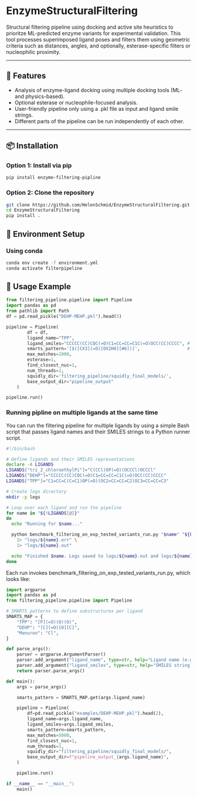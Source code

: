 # EnzymeStructuralFiltering

Structural filtering pipeline using docking and active site heuristics to prioritze ML-predicted enzyme variants for experimental validation. 
This tool processes superimposed ligand poses and filters them using geometric criteria such as distances, angles, and optionally, esterase-specific filters or nucleophilic proximity.

---

## 🚀 Features

- Analysis of enzyme-ligand docking using multiple docking tools (ML- and physics-based).
- Optional esterase or nucleophile-focused analysis.
- User-friendly pipeline only using a .pkl file as input and ligand smile strings.
- Different parts of the pipeline can be run independently of each other. 

---

## 📦 Installation

### Option 1: Install via pip
```bash
pip install enzyme-filtering-pipline
```
### Option 2: Clone the repository
```bash
git clone https://github.com/HelenSchmid/EnzymeStructuralFiltering.git
cd EnzymeStructuralFiltering
pip install .
```

## :seedling: Environment Setup
### Using conda
```bash
conda env create -f environment.yml
conda activate filterpipeline
```

## 🔧 Usage Example
```python
from filtering_pipeline.pipeline import Pipeline
import pandas as pd
from pathlib import Path
df = pd.read_pickle("DEHP-MEHP.pkl").head(5)

pipeline = Pipeline(
        df = df,
        ligand_name="TPP",
        ligand_smiles="CCCCC(CC)COC(=O)C1=CC=CC=C1C(=O)OCC(CC)CCCC", # SMILES string of ligand
        smarts_pattern='[$([CX3](=O)[OX2H0][#6])]',                  # SMARTS pattern of the chemical moiety of interest of ligand
        max_matches=1000,
        esterase=1,
        find_closest_nuc=1,
        num_threads=1,
        squidly_dir='filtering_pipeline/squidly_final_models/',
        base_output_dir="pipeline_output"
    )

pipeline.run()
```
### Running pipline on multiple ligands at the same time
You can run the filtering pipeline for multiple ligands by using a simple Bash script that passes ligand names and their SMILES strings to a Python runner script.

```bash
#!/bin/bash

# Define ligands and their SMILES representations
declare -A LIGANDS
LIGANDS["tri_2_chloroethylPi"]="C(CCl)OP(=O)(OCCCl)OCCCl"
LIGANDS["DEHP"]="CCCCC(CC)COC(=O)C1=CC=CC=C1C(=O)OCC(CC)CCCC"
LIGANDS["TPP"]="C1=CC=C(C=C1)OP(=O)(OC2=CC=CC=C2)OC3=CC=CC=C3"

# Create logs directory
mkdir -p logs

# Loop over each ligand and run the pipeline
for name in "${!LIGANDS[@]}"
do
  echo "Running for $name..."

  python benchmark_filtering_on_exp_tested_variants_run.py "$name" "${LIGANDS[$name]}" \
    2> "logs/${name}.err" \
    1> "logs/${name}.out"

  echo "Finished $name. Logs saved to logs/${name}.out and logs/${name}.err"
done
```
Each run invokes benchmark_filtering_on_exp_tested_variants_run.py, which looks like:
```python
import argparse
import pandas as pd
from filtering_pipeline.pipeline import Pipeline

# SMARTS patterns to define substructures per ligand
SMARTS_MAP = {
    "TPP": "[P](=O)(O)(O)",
    "DEHP": "[C](=O)[O][C]",
    "Monuron": "Cl",
}

def parse_args():
    parser = argparse.ArgumentParser()
    parser.add_argument("ligand_name", type=str, help="Ligand name (e.g. TPP)")
    parser.add_argument("ligand_smiles", type=str, help="SMILES string of the ligand")
    return parser.parse_args()

def main():
    args = parse_args()

    smarts_pattern = SMARTS_MAP.get(args.ligand_name)

    pipeline = Pipeline(
        df=pd.read_pickle("examples/DEHP-MEHP.pkl").head(2),
        ligand_name=args.ligand_name,
        ligand_smiles=args.ligand_smiles,
        smarts_pattern=smarts_pattern,
        max_matches=5000,
        find_closest_nuc=1,
        num_threads=1,
        squidly_dir="filtering_pipeline/squidly_final_models/",
        base_output_dir=f"pipeline_output_{args.ligand_name}",
    )

    pipeline.run()

if __name__ == "__main__":
    main()
```
